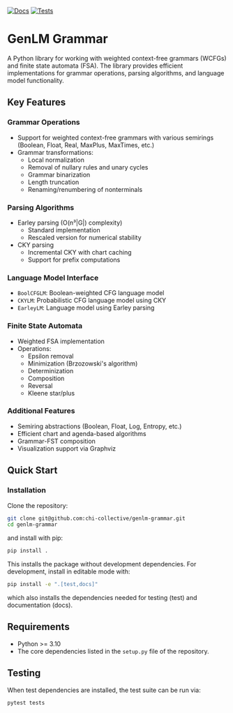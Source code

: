 [![Docs](https://github.com/chi-collective/genlm-grammar/actions/workflows/docs.yml/badge.svg)](https://probcomp.github.io/genlm-cfg/)
[![Tests](https://github.com/chi-collective/genlm-grammar/actions/workflows/pytest.yml/badge.svg)](https://github.com/probcomp/genlm-cfg/actions/workflows/pytest.yml)

# GenLM Grammar

A Python library for working with weighted context-free grammars (WCFGs) and finite state automata (FSA). The library provides efficient implementations for grammar operations, parsing algorithms, and language model functionality.

## Key Features

### Grammar Operations
- Support for weighted context-free grammars with various semirings (Boolean, Float, Real, MaxPlus, MaxTimes, etc.)
- Grammar transformations:
  - Local normalization
  - Removal of nullary rules and unary cycles
  - Grammar binarization
  - Length truncation
  - Renaming/renumbering of nonterminals

### Parsing Algorithms
- Earley parsing (O(n³|G|) complexity)
  - Standard implementation
  - Rescaled version for numerical stability
- CKY parsing
  - Incremental CKY with chart caching
  - Support for prefix computations

### Language Model Interface
- `BoolCFGLM`: Boolean-weighted CFG language model
- `CKYLM`: Probabilistic CFG language model using CKY
- `EarleyLM`: Language model using Earley parsing

### Finite State Automata
- Weighted FSA implementation
- Operations:
  - Epsilon removal
  - Minimization (Brzozowski's algorithm)
  - Determinization
  - Composition
  - Reversal
  - Kleene star/plus

### Additional Features
- Semiring abstractions (Boolean, Float, Log, Entropy, etc.)
- Efficient chart and agenda-based algorithms
- Grammar-FST composition
- Visualization support via Graphviz

## Quick Start

### Installation

Clone the repository:
```bash
git clone git@github.com:chi-collective/genlm-grammar.git
cd genlm-grammar
```
and install with pip:
```bash
pip install .
```
This installs the package without development dependencies. For development, install in editable mode with:
```bash
pip install -e ".[test,docs]"
```
which also installs the dependencies needed for testing (test) and documentation (docs).

## Requirements

- Python >= 3.10
- The core dependencies listed in the `setup.py` file of the repository.

## Testing

When test dependencies are installed, the test suite can be run via:
```bash
pytest tests
```
